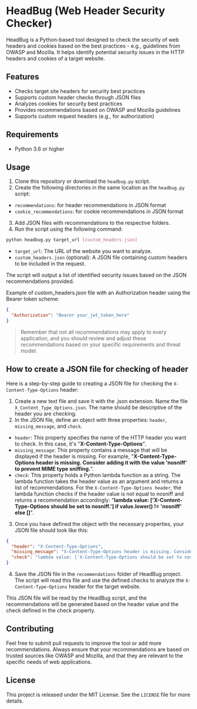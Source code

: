 # HeadBug (Web Header Security Checker)
HeadBug is a Python-based tool designed to check the security of web headers and cookies based on the best practices - e.g., guidelines from OWASP and Mozilla. It helps identify potential security issues in the HTTP headers and cookies of a target website.

## Features
- Checks target site headers for security best practices
- Supports custom header checks through JSON files
- Analyzes cookies for security best practices
- Provides recommendations based on OWASP and Mozilla guidelines
- Supports custom request headers (e.g., for authorization)

## Requirements
- Python 3.6 or higher

## Usage
1. Clone this repository or download the `headbug.py` script.
2. Create the following directories in the same location as the `headbug.py` script:
- `recommendations`: for header recommendations in JSON format
- `cookie_recommendations`: for cookie recommendations in JSON format
3. Add JSON files with recommendations to the respective folders.
4. Run the script using the following command:

```bash
python headbug.py target_url [custom_headers.json]
```
- `target_url`: The URL of the website you want to analyze.
- `custom_headers.json` (optional): A JSON file containing custom headers to be included in the request.

The script will output a list of identified security issues based on the JSON recommendations provided.

Example of custom_headers.json file with an Authorization header using the Bearer token scheme:
```json
{
  "Authorization": "Bearer your_jwt_token_here"
}
```

>Remember that not all recommendations may apply to every application, and you should review and adjust these recommendations based on your specific requirements and threat model.

## How to create a JSON file for checking of header

Here is a step-by-step guide to creating a JSON file for checking the `X-Content-Type-Options` header:

1. Create a new text file and save it with the .json extension. Name the file `X_Content_Type_Options.json`. The name should be descriptive of the header you are checking.
2. In the JSON file, define an object with three properties: `header`, `missing_message`, and `check`.
- `header`: This property specifies the name of the HTTP header you want to check. In this case, it's "**X-Content-Type-Options**".
- `missing_message`: This property contains a message that will be displayed if the header is missing. For example, "**X-Content-Type-Options header is missing. Consider adding it with the value 'nosniff' to prevent MIME type sniffing.**". 
- `check`: This property holds a Python lambda function as a string. The lambda function takes the header value as an argument and returns a list of recommendations. For the `X-Content-Type-Options header`, the lambda function checks if the header value is not equal to nosniff and returns a recommendation accordingly: "**lambda value: ['X-Content-Type-Options should be set to nosniff.'] if value.lower() != 'nosniff' else []**".
3. Once you have defined the object with the necessary properties, your JSON file should look like this:

```json
{
  "header": "X-Content-Type-Options",
  "missing_message": "X-Content-Type-Options header is missing. Consider adding it with the value 'nosniff' to prevent MIME type sniffing.",
  "check": "lambda value: ['X-Content-Type-Options should be set to nosniff.'] if value.lower() != 'nosniff' else []"
}
```
4. Save the JSON file in the `recommendations` folder of HeadBug project. The script will read this file and use the defined checks to analyze the `X-Content-Type-Options` header for the target website.

This JSON file will be read by the HeadBug script, and the recommendations will be generated based on the header value and the check defined in the check property.

## Contributing
Feel free to submit pull requests to improve the tool or add more recommendations. Always ensure that your recommendations are based on trusted sources like OWASP and Mozilla, and that they are relevant to the specific needs of web applications.

## License
This project is released under the MIT License. See the `LICENSE` file for more details.